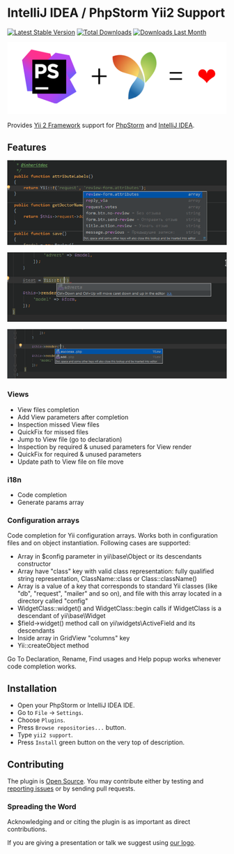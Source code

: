 IntelliJ IDEA / PhpStorm Yii2 Support
====================================

[![Latest Stable Version](http://phpstorm.espend.de/badge/9388/version)](https://plugins.jetbrains.com/plugin/9388)
[![Total Downloads](http://phpstorm.espend.de/badge/9388/downloads)](https://plugins.jetbrains.com/plugin/9388)
[![Downloads Last Month](http://phpstorm.espend.de/badge/9388/last-month)](https://plugins.jetbrains.com/plugin/9388)

<p align="center">
    <a href="https://plugins.jetbrains.com/idea/plugin/9388-yii2-support" target="_blank">
        <img src="img/logo.png?raw=true" width="518" alt="IntelliJ IDEA / PhpStorm Yii2 Support" />
    </a>
</p>


Provides [Yii 2 Framework](http://www.yiiframework.com/) support for [PhpStorm](https://www.jetbrains.com/phpstorm/)
and [IntelliJ IDEA](https://www.jetbrains.com/idea/).

Features
--------

![](img/s1.png?raw=true)

![](img/s2.png?raw=true)

![](img/s3.png?raw=true)

### Views

- View files completion
- Add View parameters after completion
- Inspection missed View files
- QuickFix for missed files
- Jump to View file (go to declaration)
- Inspection by required & unused parameters for View render
- QuickFix for required & unused parameters
- Update path to View file on file move

### i18n

- Code completion
- Generate params array

### Configuration arrays

Code completion for Yii configuration arrays. Works both in configuration files and on object instantiation.
Following cases are supported:

- Array in $config parameter in yii\base\Object or its descendants constructor
- Array have "class" key with valid class representation: fully qualified string representation, ClassName::class or Class::className()
- Array is a value of a key that corresponds to standard Yii classes (like "db", "request", "mailer" and so on), and file with this array located in a directory called "config"
- WidgetClass::widget() and WidgetClass::begin calls if WidgetClass is a descendant of yii\base\Widget
- $field->widget() method call on yii\widgets\ActiveField and its descendants
- Inside array in GridView "columns" key
- Yii::createObject method

Go To Declaration, Rename, Find usages and Help popup works whenever code completion works.

Installation
------------

- Open your PhpStorm or IntelliJ IDEA IDE.
- Go to `File` → `Settings`.
- Choose `Plugins`.
- Press `Browse repositories...` button.
- Type `yii2 support`.
- Press `Install` green button on the very top of description.

Contributing
------------

The plugin is [Open Source](LICENSE.md). You may contribute either by testing and [reporting issues](https://github.com/nvlad/yii2support/issues)
or by sending pull requests. 

### Spreading the Word

Acknowledging and or citing the plugin is as important as direct contributions.

If you are giving a presentation or talk we suggest using
[our logo](https://github.com/nvlad/yii2support/blob/master/yii2support.png).


